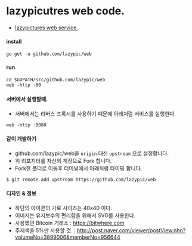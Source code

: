 # lazypicutres web code.
* [lazypictures web service.](http://lazyd.org)

#### install
```
go get -u github.com/lazypic/web
```
#### run
```
cd $GOPATH/src/github.com/lazypic/web
web -http :80
```

#### 서버에서 실행할때.
- 서버에서는 리버스 프록시를 사용하기 때문에 아래처럼 서비스를 실행한다.
```
web -http :8080
```

#### 같이 개발하기
- github.com/lazypic/web을 `origin` 대신 `upstream` 으로 설정합니다.
- 위 리포지터를 자신의 계정으로 Fork 합니다.
- Fork한 폴더로 이동후 터미널에서 아래처럼 타이핑 합니다.
```
$ git remote add upstream https://github.com/lazypic/web
```

#### 디자인 & 정보
- 하단의 아이콘의 가로 사이즈는 40x40 이다.
- 이미지는 유지보수의 편리함을 위해서 SVG를 사용한다.
- 사용했던 Bitcoin 거래소 : https://bitwhere.com
- 주제색을 5%만 사용할 것. : http://post.naver.com/viewer/postView.nhn?volumeNo=3899006&memberNo=956644
